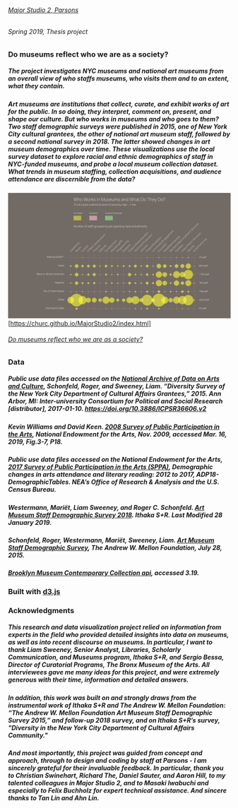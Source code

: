 ###### [Major Studio 2, Parsons](https://churc.github.io/MajorStudio2/index.html)
###### Spring 2019, Thesis project
### Do museums reflect who we are as a society?
##### The project investigates NYC museums and national art museums from an overall view of who staffs museums, who visits them and to an extent, what they contain.
##### Art museums are institutions that collect, curate, and exhibit works of art for the public. In so doing, they interpret, comment on, present, and shape our culture. But who works in museums and who goes to them? Two staff demographic surveys were published in 2015, one of New York City cultural grantees, the other of national art museum staff, followed by a second national survey in 2018. The latter showed changes in art museum demographics over time. These visualizations use the local survey dataset to explore racial and ethnic demographics of staff in NYC-funded museums, and probe a local museum collection dataset. What trends in museum staffing, collection acquisitions, and audience attendance are discernible from the data?

![alt text](https://github.com/churc/MajorStudio2/blob/master/images/churchouse_thesis2.png)[https://churc.github.io/MajorStudio2/index.html]
###### [Do museums reflect who we are as a society?](https://churc.github.io/MajorStudio2/index.html)
### Data
#####	Public use data files accessed on the [National Archive of Data on Arts and Culture](https://www.icpsr.umich.edu/icpsrweb/NADAC/studies/36606), Schonfeld, Roger, and Sweeney, Liam. “Diversity Survey of the New York City Department of Cultural Affairs Grantees,” 2015. Ann Arbor, MI: Inter-university Consortium for Political and Social Research [distributor], 2017-01-10. https://doi.org/10.3886/ICPSR36606.v2
#####	Kevin Williams and David Keen. [2008 Survey of Public Participation in the Arts](https://www.arts.gov/sites/default/files/2008-SPPA.pdf), National Endowment for the Arts, Nov. 2009, accessed Mar. 16, 2019, Fig.3-7, P18.
#####	Public use data files accessed on the National Endowment for the Arts, [2017 Survey of Public Participation in the Arts (SPPA)](https://www.arts.gov/artistic-fields/research-analysis/arts-data-profiles/arts-data-profile-18), Demographic changes in arts attendance and literary reading: 2012 to 2017, ADP18-DemographicTables. NEA’s Office of Research & Analysis and the U.S. Census Bureau.
#####	Westermann, Mariët, Liam Sweeney, and Roger C. Schonfeld. [Art Museum Staff Demographic Survey 2018](https://sr.ithaka.org/wp-content/uploads/2019/01/SR-Mellon-Report-Art-Museum-Staff-Demographic-Survey-01282019.pdf). Ithaka S+R. Last Modified 28 January 2019.
#####	Schonfeld, Roger, Westermann, Mariët, Sweeney, Liam. [Art Museum Staff Demographic Survey](https://mellon.org/media/filer_public/ba/99/ba99e53a-48d5-4038-80e1-66f9ba1c020e/awmf_museum_diversity_report_aamd_7-28-15.pdf), The Andrew W. Mellon Foundation, July 28, 2015. 
#####	[Brooklyn Museum Contemporary Collection api](https://www.brooklynmuseum.org/opencollection/api), accessed 3.19. 

### Built with [d3.js](https://d3js.org)

### Acknowledgments
##### This research and data visualization project relied on information from experts in the field who provided detailed insights into data on museums, as well as into recent discourse on museums. In particular, I want to thank Liam Sweeney, Senior Analyst, Libraries, Scholarly Communication, and Museums program, Ithaka S+R, and Sergio Bessa, Director of Curatorial Programs, The Bronx Museum of the Arts. All interviewees gave me many ideas for this project, and were extremely generous with their time, information and detailed answers.
##### In addition, this work was built on and strongly draws from the instrumental work of Ithaka S+R and The Andrew W. Mellon Foundation: “The Andrew W. Mellon Foundation Art Museum Staff Demographic Survey 2015,” and follow-up 2018 survey, and on Ithaka S+R’s survey, "Diversity in the New York City Department of Cultural Affairs Community."  
##### And most importantly, this project was guided from concept and approach, through to design and coding by staff at Parsons - I am sincerely grateful for their invaluable feedback. In particular, thank you to Christian Swinehart, Richard The, Daniel Sauter, and Aaron Hill, to my talented colleagues in Major Studio 2, and to Masaki Iwabuchi and especially to Felix Buchholz for expert technical assistance. And sincere thanks to Tan Lin and Ahn Lin.

